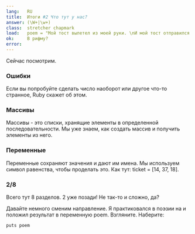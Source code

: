 ```yaml
---
lang:   RU
title:  Итоги #2 Что тут у нас?
answer: (\W+|\w+)
class:  stretcher chapmark
load:   poem = "Мой тост вылетел из моей руки. \nИ мой тост отправился на луну. \nНо когда я увидел это по телевизору, \nЗаправляя наш флаг на комету Галлея, \nПосле того, как я все-таки захотел съесть его\n"
ok:     В рифму?
error:
---
```


Сейчас посмотрим.

### Ошибки
Если вы попробуйте сделать число наоборот или другое что-то странное, Ruby скажет об этом.

### Массивы
Массивы - это списки, хранящие элементы в определенной последовательности.
Мы уже знаем, как создать массив и получить элементы из него.

### Переменные
Переменные сохраняют значения и дают им имена. Мы используем символ равенства, 
чтобы проделать это. Как тут:
ticket = [14, 37, 18].

### 2/8
Всего тут 8 разделов. 2 уже позади! Не так-то и сложно, да?

Давайте немного сменим направление. Я практиковался в поэзии на и положил 
результат в переменную poem. Взгляните. Наберите:

    puts poem
